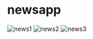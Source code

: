 # newsapp


![news1](https://user-images.githubusercontent.com/80862408/191036139-c1b80180-bcc7-43b3-b9de-d97804e9a62a.png)
![news2](https://user-images.githubusercontent.com/80862408/191036148-a5980db2-eb94-4fba-8cd2-8636e343cddb.png)
![news3](https://user-images.githubusercontent.com/80862408/191036153-6ffd0710-1d5d-4280-b49a-0a66c27c48fc.png)
